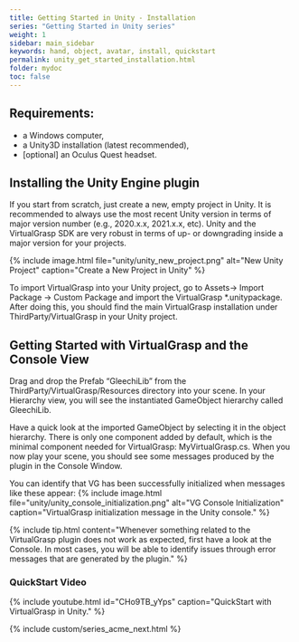 ```yaml
---
title: Getting Started in Unity - Installation
series: "Getting Started in Unity series"
weight: 1
sidebar: main_sidebar
keywords: hand, object, avatar, install, quickstart
permalink: unity_get_started_installation.html
folder: mydoc
toc: false
---
```


## Requirements:

* a Windows computer,
* a Unity3D installation (latest recommended),
* [optional] an Oculus Quest headset.

## Installing the Unity Engine plugin

If you start from scratch, just create a new, empty project in Unity. It is recommended to always use the most recent Unity version in terms of major version number (e.g., 2020.x.x, 2021.x.x, etc). Unity and the VirtualGrasp SDK are very robust in terms of up- or downgrading inside a major version for your projects.

{% include image.html file="unity/unity_new_project.png" alt="New Unity Project" caption="Create a New Project in Unity" %}

To import VirtualGrasp into your Unity project, go to Assets→ Import Package → Custom Package and import the VirtualGrasp *.unitypackage. After doing this, you should find the main VirtualGrasp installation under ThirdParty/VirtualGrasp in your Unity project. 

## Getting Started with VirtualGrasp and the Console View

Drag and drop the Prefab “GleechiLib” from the ThirdParty/VirtualGrasp/Resources directory into your scene. In your Hierarchy view, you will see the instantiated <a data-toggle="tooltip" data-original-title="{{site.data.glossary.GameObject}}">GameObject</a> hierarchy called GleechiLib.

Have a quick look at the imported GameObject by selecting it in the object hierarchy. There is only one component added by default, which is the minimal component needed for VirtualGrasp: MyVirtualGrasp.cs. When you now play your scene, you should see some messages produced by the plugin in the Console Window.

You can identify that VG has been successfully initialized when messages like these appear:
{% include image.html file="unity/unity_console_initialization.png" alt="VG Console Initialization" caption="VirtualGrasp initialization message in the Unity console." %}

{% include tip.html content="Whenever something related to the VirtualGrasp plugin does not work as expected, first have a look at the Console. In most cases, you will be able to identify issues through error messages that are generated by the plugin." %}

### QuickStart Video

{% include youtube.html id="CHo9TB_yYps" caption="QuickStart with VirtualGrasp in Unity." %}

{% include custom/series_acme_next.html %}
